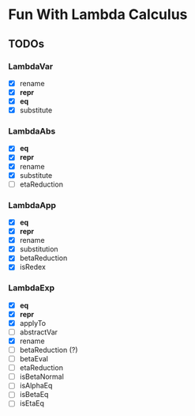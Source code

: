 # Fun With Lambda Calculus



## TODOs

### LambdaVar

- [X] rename
- [X] __repr__
- [X] __eq__
- [X] substitute

### LambdaAbs

- [X] __eq__
- [X] __repr__
- [X] rename
- [X] substitute
- [ ] etaReduction

### LambdaApp

- [X] __eq__
- [X] __repr__
- [X] rename
- [X] substitution
- [X] betaReduction
- [X] isRedex

### LambdaExp

- [X] __eq__
- [X] __repr__
- [X] applyTo
- [ ] abstractVar
- [X] rename
- [ ] betaReduction (?)
- [ ] betaEval
- [ ] etaReduction
- [ ] isBetaNormal
- [ ] isAlphaEq
- [ ] isBetaEq
- [ ] isEtaEq
